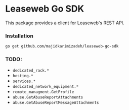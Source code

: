 # Leaseweb Go SDK

This package provides a client for Leaseweb's REST API.

### Installation

```bash
go get github.com/majidkarimizadeh/leaseweb-go-sdk
```

### TODO:
- `dedicated_rack.*`
- `hosting.*`
- `services.*`
- `dedicated_network_equipment.*`
- `remote_managment.GetProfile`
- `abuse.GetAbuseReportAttachments`
- `abuse.GetAbuseReportMessageAttachments`
